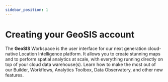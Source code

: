 ```yaml
---
sidebar_position: 1
---
```


# Creating your GeoSIS account
The **GeoSIS** Workspace is the user interface for our next generation cloud-native Location Intelligence platform. It allows you to create stunning maps and to perform spatial analytics at scale, with everything running directly on top of your cloud data warehouse(s). 
Learn how to make the most out of our Builder, Workflows, Analytics Toolbox, Data Observatory, and other new features.